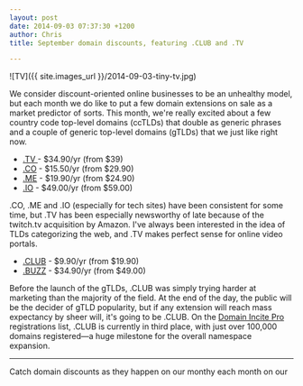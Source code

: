 ```yaml
---
layout: post
date: 2014-09-03 07:37:30 +1200
author: Chris
title: September domain discounts, featuring .CLUB and .TV

---
```


<!-- excerpt -->

![TV]({{ site.images_url }}/2014-09-03-tiny-tv.jpg)

We consider discount-oriented online businesses to be an unhealthy model, but each month we do like to put a few domain extensions on sale as a market predictor of sorts. This month, we're really excited about a few country code top-level domains (ccTLDs) that double as generic phrases and a couple of generic top-level domains (gTLDs) that we just like right now.

<!-- /excerpt -->

+ [.TV ](https://iwantmyname.com/domains/tv-tuvaluan-domain-name-registration-for-tuvalu)-  $34.90/yr (from $39)
+ [.CO](https://iwantmyname.com/domains/co-colombian-domain-name-registration-for-colombia) -  $15.50/yr (from $29.90)
+ [.ME](https://iwantmyname.com/domains/me-montenegrean-domain-name-registration-for-montenegro) - $19.90/yr (from $24.90)
+ [.IO](https://iwantmyname.com/domains/io-domain-name-registration-for-british-indian-ocean-territory) - $49.00/yr (from $59.00)

.CO, .ME and .IO (especially for tech sites) have been consistent for some time, but .TV has been especially newsworthy of late because of the twitch.tv acquisition by Amazon. I've always been interested in the idea of TLDs categorizing the web, and .TV makes perfect sense for online video portals.

+ [.CLUB](https://iwantmyname.com/domains/dot-club) - $9.90/yr (from $19.90)
+ [.BUZZ](https://iwantmyname.com/domains/dot-buzz) - $34.90/yr (from $49.00)

Before the launch of the gTLDs, .CLUB was simply trying harder at marketing than the majority of the field. At the end of the day, the public will be the decider of gTLD popularity, but if any extension will reach mass expectancy by sheer will, it's going to be .CLUB. On the [Domain Incite Pro](http://domainincite.com/pro/new-gtld-zone-file-report/) registrations list, .CLUB is currently in third place, with just over 100,000 domains registered—a huge milestone for the overall namespace expansion.  

***

Catch domain discounts as they happen on our monthy each month on our 
